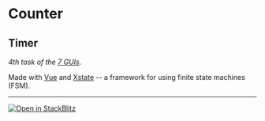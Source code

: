 # Counter

## Timer

_4th task of the [7 GUIs](https://eugenkiss.github.io/7guis)._

Made with [Vue](https://vuejs.org/) and [Xstate](https://stately.ai/docs) -- a framework for using finite state machines (FSM).

---

[![Open in StackBlitz](https://developer.stackblitz.com/img/open_in_stackblitz.svg)](https://stackblitz.com/github/tsxoxo/7GUIs-Xstate-Vue--4.Timer)
